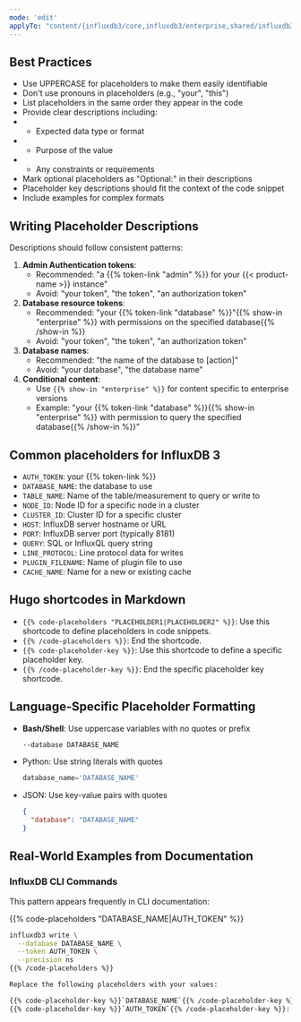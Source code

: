 ```yaml
---
mode: 'edit'
applyTo: "content/{influxdb3/core,influxdb3/enterprise,shared/influxdb3*}/**"
---
```

## Best Practices

- Use UPPERCASE for placeholders to make them easily identifiable
- Don't use pronouns in placeholders (e.g., "your", "this")
- List placeholders in the same order they appear in the code
- Provide clear descriptions including:
- - Expected data type or format
- - Purpose of the value
- - Any constraints or requirements
- Mark optional placeholders as "Optional:" in their descriptions
- Placeholder key descriptions should fit the context of the code snippet
- Include examples for complex formats

## Writing Placeholder Descriptions

Descriptions should follow consistent patterns:

1. **Admin Authentication tokens**: 
   - Recommended: "a {{% token-link "admin" %}} for your {{< product-name >}} instance"
   - Avoid: "your token", "the token", "an authorization token"
2. **Database resource tokens**:
   - Recommended: "your {{% token-link "database" %}}"{{% show-in "enterprise" %}} with permissions on the specified database{{% /show-in %}}
   - Avoid: "your token", "the token", "an authorization token"
3. **Database names**:
   - Recommended: "the name of the database to [action]" 
   - Avoid: "your database", "the database name"
4. **Conditional content**:
   - Use `{{% show-in "enterprise" %}}` for content specific to enterprise versions
   - Example: "your {{% token-link "database" %}}{{% show-in "enterprise" %}} with permission to query the specified database{{% /show-in %}}"

## Common placeholders for InfluxDB 3

- `AUTH_TOKEN`: your {{% token-link %}}
- `DATABASE_NAME`: the database to use
- `TABLE_NAME`: Name of the table/measurement to query or write to
- `NODE_ID`: Node ID for a specific node in a cluster
- `CLUSTER_ID`: Cluster ID for a specific cluster
- `HOST`: InfluxDB server hostname or URL
- `PORT`: InfluxDB server port (typically 8181)
- `QUERY`: SQL or InfluxQL query string
- `LINE_PROTOCOL`: Line protocol data for writes
- `PLUGIN_FILENAME`: Name of plugin file to use
- `CACHE_NAME`: Name for a new or existing cache

## Hugo shortcodes in Markdown

- `{{% code-placeholders "PLACEHOLDER1|PLACEHOLDER2" %}}`: Use this shortcode to define placeholders in code snippets.
- `{{% /code-placeholders %}}`: End the shortcode.
- `{{% code-placeholder-key %}}`: Use this shortcode to define a specific placeholder key.
- `{{% /code-placeholder-key %}}`: End the specific placeholder key shortcode.

## Language-Specific Placeholder Formatting

- **Bash/Shell**: Use uppercase variables with no quotes or prefix
  ```bash
  --database DATABASE_NAME
  ```
- Python: Use string literals with quotes
  ```python
  database_name='DATABASE_NAME'
  ```
- JSON: Use key-value pairs with quotes
  ```json
  {
    "database": "DATABASE_NAME"
  }
  ```

## Real-World Examples from Documentation

### InfluxDB CLI Commands
This pattern appears frequently in CLI documentation:

{{% code-placeholders "DATABASE_NAME|AUTH_TOKEN" %}}
```bash
influxdb3 write \
  --database DATABASE_NAME \
  --token AUTH_TOKEN \
  --precision ns
{{% /code-placeholders %}}

Replace the following placeholders with your values:

{{% code-placeholder-key %}}`DATABASE_NAME`{{% /code-placeholder-key %}}: the name of the database to write to
{{% code-placeholder-key %}}`AUTH_TOKEN`{{% /code-placeholder-key %}}: your {{% token-link "database" %}}{{% show-in "enterprise" %}} with write permissions on the specified database{{% /show-in %}}